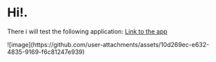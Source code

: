 <div> 
  <h1>Hi!.</h1>
  <p>There i will test the following application: <a href="https://exercises.test-design.org/rental/" target="_blank"> Link to the app</a></p>
![image](https://github.com/user-attachments/assets/10d269ec-e632-4835-9169-f6c81247e939)


</div> 
